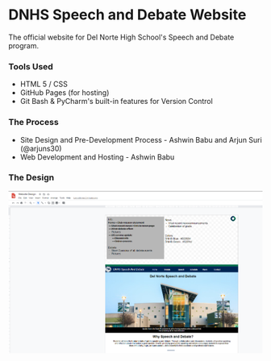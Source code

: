 # DNHS Speech and Debate Website
The official website for Del Norte High School's Speech and Debate program.

### Tools Used
- HTML 5 / CSS
- GitHub Pages (for hosting)
- Git Bash & PyCharm's built-in features for Version Control

### The Process
- Site Design and Pre-Development Process - Ashwin Babu and Arjun Suri (@arjuns30)
- Web Development and Hosting - Ashwin Babu

### The Design
![Site Design](img/site-design.PNG)
